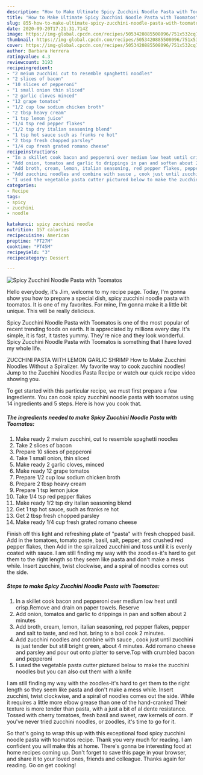 ```yaml
---
description: "How to Make Ultimate Spicy Zucchini Noodle Pasta with Toomatos"
title: "How to Make Ultimate Spicy Zucchini Noodle Pasta with Toomatos"
slug: 855-how-to-make-ultimate-spicy-zucchini-noodle-pasta-with-toomatos
date: 2020-09-20T17:21:31.714Z
image: https://img-global.cpcdn.com/recipes/5053420885508096/751x532cq70/spicy-zucchini-noodle-pasta-with-toomatos-recipe-main-photo.jpg
thumbnail: https://img-global.cpcdn.com/recipes/5053420885508096/751x532cq70/spicy-zucchini-noodle-pasta-with-toomatos-recipe-main-photo.jpg
cover: https://img-global.cpcdn.com/recipes/5053420885508096/751x532cq70/spicy-zucchini-noodle-pasta-with-toomatos-recipe-main-photo.jpg
author: Barbara Herrera
ratingvalue: 4.3
reviewcount: 3193
recipeingredient:
- "2 meium zucchini cut to resemble spaghetti noodles"
- "2 slices of bacon"
- "10 slices of pepperoni"
- "1 small onion thin sliced"
- "2 garlic cloves minced"
- "12 grape tomatos"
- "1/2 cup low sodium chicken broth"
- "2 tbsp heavy cream"
- "1 tsp lemon juice"
- "1/4 tsp red pepper flakes"
- "1/2 tsp dry italian seasoning blend"
- "1 tsp hot sauce such as franks re hot"
- "2 tbsp fresh chopped parsley"
- "1/4 cup fresh grated romano cheese"
recipeinstructions:
- "In a skillet cook bacon and pepperoni over medium low heat until crisp.Remove and drain on paper towels. Reserve"
- "Add onion, tomatos and garlic to drippings in pan and soften about 2 minutes"
- "Add broth, cream, lemon, italian seasoning, red pepper flakes, pepper and salt to taste, and red hot. bring to a boil cook 2 minutes."
- "Add zucchini noodles and combine with sauce , cook just until zucchini is just tender but still bright green, about 4 minutes. Add romano cheese and parsley and pour out onto platter to serve.Top with crumbled bacon and pepperoni"
- "I used the vegetable pasta cutter pictured below to make the zucchini noodles but you can also cut them with a knife"
categories:
- Recipe
tags:
- spicy
- zucchini
- noodle

katakunci: spicy zucchini noodle 
nutrition: 157 calories
recipecuisine: American
preptime: "PT27M"
cooktime: "PT45M"
recipeyield: "3"
recipecategory: Dessert

---
```



![Spicy Zucchini Noodle Pasta with Toomatos](https://img-global.cpcdn.com/recipes/5053420885508096/751x532cq70/spicy-zucchini-noodle-pasta-with-toomatos-recipe-main-photo.jpg)

Hello everybody, it's Jim, welcome to my recipe page. Today, I'm gonna show you how to prepare a special dish, spicy zucchini noodle pasta with toomatos. It is one of my favorites. For mine, I'm gonna make it a little bit unique. This will be really delicious.

Spicy Zucchini Noodle Pasta with Toomatos is one of the most popular of recent trending foods on earth. It is appreciated by millions every day. It's simple, it is fast, it tastes yummy. They're nice and they look wonderful. Spicy Zucchini Noodle Pasta with Toomatos is something that I have loved my whole life.

ZUCCHINI PASTA WITH LEMON GARLIC SHRIMP How to Make Zucchini Noodles Without a Spiralizer. My favorite way to cook zucchini noodles! Jump to the Zucchini Noodles Pasta Recipe or watch our quick recipe video showing you.


To get started with this particular recipe, we must first prepare a few ingredients. You can cook spicy zucchini noodle pasta with toomatos using 14 ingredients and 5 steps. Here is how you cook that.

<!--inarticleads1-->

##### The ingredients needed to make Spicy Zucchini Noodle Pasta with Toomatos:

1. Make ready 2 meium zucchini, cut to resemble spaghetti noodles
1. Take 2 slices of bacon
1. Prepare 10 slices of pepperoni
1. Take 1 small onion, thin sliced
1. Make ready 2 garlic cloves, minced
1. Make ready 12 grape tomatos
1. Prepare 1/2 cup low sodium chicken broth
1. Prepare 2 tbsp heavy cream
1. Prepare 1 tsp lemon juice
1. Take 1/4 tsp red pepper flakes
1. Make ready 1/2 tsp dry italian seasoning blend
1. Get 1 tsp hot sauce, such as franks re hot
1. Get 2 tbsp fresh chopped parsley
1. Make ready 1/4 cup fresh grated romano cheese


Finish off this light and refreshing plate of &#34;pasta&#34; with fresh chopped basil. Add in the tomatoes, tomato paste, basil, salt, pepper, and crushed red pepper flakes, then Add in the spiralized zucchini and toss until it is evenly coated with sauce. I am still finding my way with the zoodles-it&#39;s hard to get them to the right length so they seem like pasta and don&#39;t make a mess while. Insert zucchini, twist clockwise, and a spiral of noodles comes out the side. 

<!--inarticleads2-->

##### Steps to make Spicy Zucchini Noodle Pasta with Toomatos:

1. In a skillet cook bacon and pepperoni over medium low heat until crisp.Remove and drain on paper towels. Reserve
1. Add onion, tomatos and garlic to drippings in pan and soften about 2 minutes
1. Add broth, cream, lemon, italian seasoning, red pepper flakes, pepper and salt to taste, and red hot. bring to a boil cook 2 minutes.
1. Add zucchini noodles and combine with sauce , cook just until zucchini is just tender but still bright green, about 4 minutes. Add romano cheese and parsley and pour out onto platter to serve.Top with crumbled bacon and pepperoni
1. I used the vegetable pasta cutter pictured below to make the zucchini noodles but you can also cut them with a knife


I am still finding my way with the zoodles-it&#39;s hard to get them to the right length so they seem like pasta and don&#39;t make a mess while. Insert zucchini, twist clockwise, and a spiral of noodles comes out the side. While it requires a little more elbow grease than one of the hand-cranked Their texture is more tender than pasta, with a just a bit of al dente resistance. Tossed with cherry tomatoes, fresh basil and sweet, raw kernels of corn. If you&#39;ve never tried zucchini noodles, or zoodles, it&#39;s time to go for it. 

So that's going to wrap this up with this exceptional food spicy zucchini noodle pasta with toomatos recipe. Thank you very much for reading. I am confident you will make this at home. There's gonna be interesting food at home recipes coming up. Don't forget to save this page in your browser, and share it to your loved ones, friends and colleague. Thanks again for reading. Go on get cooking!
